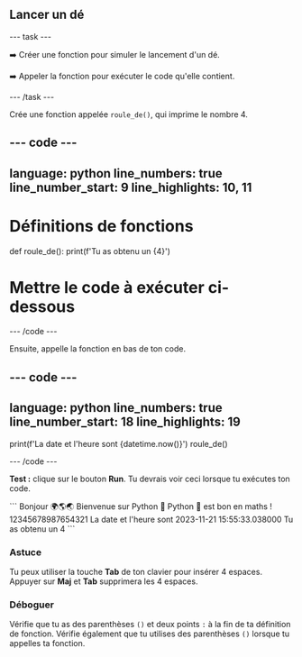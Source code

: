 <h2 class="c-project-heading--task">Lancer un dé</h2>

\--- task ---

➡️ Créer une fonction pour simuler le lancement d'un dé.

➡️ Appeler la fonction pour exécuter le code qu'elle contient.

\--- /task ---

Crée une fonction appelée `roule_de()`, qui imprime le nombre 4.

## --- code ---

language: python
line_numbers: true
line_number_start: 9
line_highlights: 10, 11
------------------------------------------------------------

# Définitions de fonctions

def roule_de():
print(f'Tu as obtenu un {4}')

# Mettre le code à exécuter ci-dessous

\--- /code ---

Ensuite, appelle la fonction en bas de ton code.

## --- code ---

language: python
line_numbers: true
line_number_start: 18
line_highlights: 19
--------------------------------------------------------

print(f'La date et l'heure sont {datetime.now()}')
roule_de()

\--- /code ---

**Test :** clique sur le bouton **Run**.
Tu devrais voir ceci lorsque tu exécutes ton code.

<div class="c-project-output">
```
Bonjour 🌍🌎🌏
Bienvenue sur Python 🐍
Python 🐍 est bon en maths !
12345678987654321
La date et l'heure sont 2023-11-21 15:55:33.038000
Tu as obtenu un 4
```
</div>

<div class="c-project-callout c-project-callout--tip">

### Astuce

Tu peux utiliser la touche **Tab** de ton clavier pour insérer 4 espaces. Appuyer sur **Maj** et **Tab** supprimera les 4 espaces.

</div>

<div class="c-project-callout c-project-callout--debug">

### Déboguer

Vérifie que tu as des parenthèses `()` et deux points `:` à la fin de ta définition de fonction. Vérifie également que tu utilises des parenthèses `()` lorsque tu appelles ta fonction.

</div>
